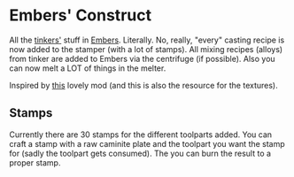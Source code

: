 # Embers' Construct
 All the [tinkers'](https://github.com/SlimeKnights/TinkersConstruct/) stuff in [Embers](https://github.com/DaedalusGame/EmbersRekindled). Literally. 
 No, really, "every" casting recipe is now added to the stamper (with a lot of stamps).
 All mixing recipes (alloys) from tinker are added to Embers via the centrifuge (if possible).
 Also you can now melt a LOT of things in the melter.

 Inspired by [this](https://www.curseforge.com/minecraft/mc-mods/tinkering-with-embers) lovely mod (and this is also the resource for the textures).
 
## Stamps
 Currently there are 30 stamps for the different toolparts added.
 You can craft a stamp with a raw caminite plate and the toolpart you want the stamp for (sadly the toolpart gets consumed).
 The you can burn the result to a proper stamp.